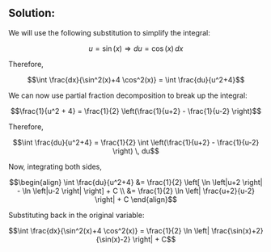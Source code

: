 

## **Solution:**

We will use the following substitution to simplify the integral:

$$u = \sin(x) \Rightarrow du = \cos(x) \, dx$$

Therefore, 

$$\int \frac{dx}{\sin^2(x)+4 \cos^2(x)} = \int \frac{du}{u^2+4}$$

We can now use partial fraction decomposition to break up the integral:

$$\frac{1}{u^2 + 4} = \frac{1}{2} \left(\frac{1}{u+2} - \frac{1}{u-2} \right)$$

Therefore,

$$\int \frac{du}{u^2+4} = \frac{1}{2} \int \left(\frac{1}{u+2} - \frac{1}{u-2} \right) \, du$$

Now, integrating both sides,

$$\begin{align}
\int \frac{du}{u^2+4} &= \frac{1}{2} \left[ \ln \left|u+2 \right| - \ln \left|u-2 \right| \right] + C \\
&= \frac{1}{2} \ln \left| \frac{u+2}{u-2} \right| + C
\end{align}$$

Substituting back in the original variable:

$$\int \frac{dx}{\sin^2(x)+4 \cos^2(x)} = \frac{1}{2} \ln \left| \frac{\sin(x)+2}{\sin(x)-2} \right| + C$$